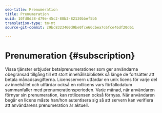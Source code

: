 ```yaml
---
seo-title: Prenumeration
title: Prenumeration
uuid: 10fd8d38-d79e-45c2-88b3-82130bbef5b5
translation-type: tm+mt
source-git-commit: 29bc8323460d9be0fce66cbea7c6fce46df20d61

---
```



# Prenumeration {#subscription}

Vissa tjänster erbjuder betalprenumerationer som ger användarna obegränsad tillgång till ett stort innehållsbibliotek så länge de fortsätter att betala månadsavgifterna. Licensservern utfärdar en unik licens för varje del av innehållet och utfärdar också en rotlicens vars förfallodatum sammanfaller med prenumerationsperioden. Varje månad, när användaren förnyar sin prenumeration, kan rotlicensen också förnyas. När användaren begär en licens måste han/hon autentisera sig så att servern kan verifiera att användarens prenumeration är aktuell.
